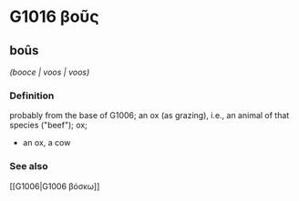 # G1016 βοῦς

## boûs

_(booce | voos | voos)_

### Definition

probably from the base of G1006; an ox (as grazing), i.e., an animal of that species ("beef"); ox; 

- an ox, a cow

### See also

[[G1006|G1006 βόσκω]]
